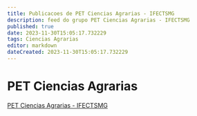 ```yaml
---
title: Publicacoes de PET Ciencias Agrarias - IFECTSMG 
description: feed do grupo PET Ciencias Agrarias - IFECTSMG
published: true
date: 2023-11-30T15:05:17.732229
tags: Ciencias Agrarias
editor: markdown
dateCreated: 2023-11-30T15:05:17.732229
---
```


# PET Ciencias Agrarias
[PET Ciencias Agrarias - IFECTSMG](/grupo/168PETCienciasAgrariasIFECTSMG)